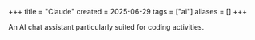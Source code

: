 +++
title = "Claude"
created = 2025-06-29
tags = ["ai"]
aliases = []
+++

An AI chat assistant particularly suited for coding activities.
